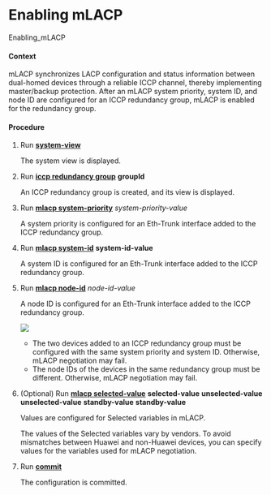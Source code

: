 Enabling mLACP
==============

Enabling_mLACP

#### Context

mLACP synchronizes LACP configuration and status information between dual-homed devices through a reliable ICCP channel, thereby implementing master/backup protection. After an mLACP system priority, system ID, and node ID are configured for an ICCP redundancy group, mLACP is enabled for the redundancy group.


#### Procedure

1. Run [**system-view**](cmdqueryname=system-view)
   
   
   
   The system view is displayed.
2. Run **[**iccp redundancy group**](cmdqueryname=iccp+redundancy+group)** **groupId**
   
   
   
   An ICCP redundancy group is created, and its view is displayed.
3. Run [**mlacp system-priority**](cmdqueryname=mlacp+system-priority) *system-priority-value*
   
   
   
   A system priority is configured for an Eth-Trunk interface added to the ICCP redundancy group.
4. Run **[**mlacp system-id**](cmdqueryname=mlacp+system-id)** **system-id-value**
   
   
   
   A system ID is configured for an Eth-Trunk interface added to the ICCP redundancy group.
5. Run **[**mlacp node-id**](cmdqueryname=mlacp+node-id)** *node-id-value*
   
   
   
   A node ID is configured for an Eth-Trunk interface added to the ICCP redundancy group.
   
   
   
   ![](../../../../public_sys-resources/note_3.0-en-us.png) 
   * The two devices added to an ICCP redundancy group must be configured with the same system priority and system ID. Otherwise, mLACP negotiation may fail.
   * The node IDs of the devices in the same redundancy group must be different. Otherwise, mLACP negotiation may fail.
6. (Optional) Run **[**mlacp selected-value**](cmdqueryname=mlacp+selected-value+unselected-value+standby-value)** **selected-value** ****unselected-value**** **unselected-value** ****standby-value**** **standby-value**
   
   
   
   Values are configured for Selected variables in mLACP.
   
   
   
   The values of the Selected variables vary by vendors. To avoid mismatches between Huawei and non-Huawei devices, you can specify values for the variables used for mLACP negotiation.
7. Run [**commit**](cmdqueryname=commit)
   
   
   
   The configuration is committed.